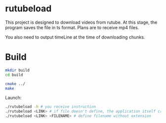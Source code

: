 # rutubeload

This project is designed to download videos from rutube.
At this stage, the program saves the file in ts format.
Plans are to receive mp4 files.

You also need to output timeLine at the time of downloading chunks.

# Build

```bash
mkdir build
cd build

cmake ../
make
```

Launch:
```bash
./rutubeload -h # you receive instruction
./rutubeload <LINK> # if file doesn't define, the application itself creates "file.ts"
./rutubeload <LINK> <FILENAME> # define filename without extension
```